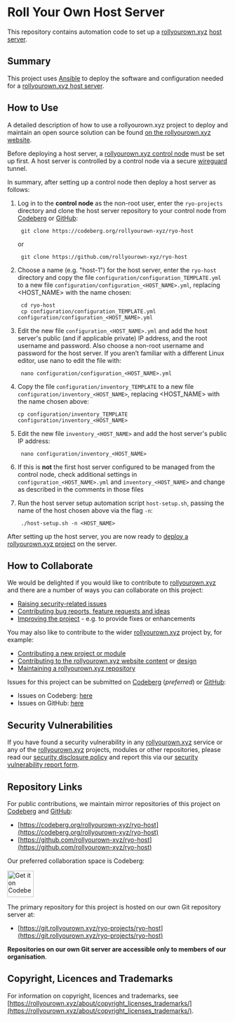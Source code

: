 <!--
SPDX-FileCopyrightText: 2022 Wilfred Nicoll <xyzroller@rollyourown.xyz>
SPDX-License-Identifier: CC-BY-SA-4.0
-->

# Roll Your Own Host Server

This repository contains automation code to set up a [rollyourown.xyz](https://rollyourown.xyz) [host server](https://rollyourown.xyz/rollyourown/how_to_use/host_server/).

## Summary

This project uses [Ansible](https://www.ansible.com/) to deploy the software and configuration needed for a [rollyourown.xyz host server](https://rollyourown.xyz/rollyourown/how_to_use/host_server/).

## How to Use

A detailed description of how to use a rollyourown.xyz project to deploy and maintain an open source solution can be found [on the rollyourown.xyz website](https://rollyourown.xyz/rollyourown/how_to_use/).

Before deploying a host server, a [rollyourown.xyz control node](https://rollyourown.xyz/rollyourown/how_to_use/control_node/) must be set up first. A host server is controlled by a control node via a secure [wireguard](https://www.wireguard.com/) tunnel.

In summary, after setting up a control node then deploy a host server as follows:

1. Log in to the **control node** as the non-root user, enter the `ryo-projects` directory and clone the host server repository to your control node from [Codeberg](https://codeberg.org) or [GitHub](https://github.com):

        git clone https://codeberg.org/rollyourown-xyz/ryo-host

    or

        git clone https://github.com/rollyourown-xyz/ryo-host

2. Choose a name (e.g. "host-1") for the host server, enter the `ryo-host` directory and copy the file `configuration/configuration_TEMPLATE.yml` to a new file `configuration/configuration_<HOST_NAME>.yml`, replacing <HOST_NAME> with the name chosen:

        cd ryo-host
        cp configuration/configuration_TEMPLATE.yml configuration/configuration_<HOST_NAME>.yml

3. Edit the new file `configuration_<HOST_NAME>.yml` and add the host server's public (and if applicable private) IP address, and the root username and password. Also choose a non-root username and password for the host server. If you aren’t familiar with a different Linux editor, use nano to edit the file with:

        nano configuration/configuration_<HOST_NAME>.yml

4. Copy the file `configuration/inventory_TEMPLATE` to a new file `configuration/inventory_<HOST_NAME>`, replacing <HOST_NAME> with the name chosen above:

       cp configuration/inventory_TEMPLATE configuration/inventory_<HOST_NAME>

5. Edit the new file `inventory_<HOST_NAME>` and add the host server's public IP address:

        nano configuration/inventory_<HOST_NAME>

6. If this is **not** the first host server configured to be managed from the control node, check additional settings in `configuration_<HOST_NAME>.yml` and `inventory_<HOST_NAME>` and change as described in the comments in those files

7. Run the host server setup automation script `host-setup.sh`, passing the name of the host chosen above via the flag `-n`:

        ./host-setup.sh -n <HOST_NAME>

After setting up the host server, you are now ready to [deploy a rollyourown.xyz project](/rollyourown/projects/how_to_deploy) on the server.

## How to Collaborate

We would be delighted if you would like to contribute to [rollyourown.xyz](https://rollyourown.xyz) and there are a number of ways you can collaborate on this project:

- [Raising security-related issues](https://rollyourown.xyz/collaborate/security_vulnerabilities/)
- [Contributing bug reports, feature requests and ideas](https://rollyourown.xyz/collaborate/bug_reports_feature_requests_ideas/)
- [Improving the project](https://rollyourown.xyz/collaborate/existing_projects_and_modules/) - e.g. to provide fixes or enhancements

You may also like to contribute to the wider [rollyourown.xyz](https://rollyourown.xyz/) project by, for example:

- [Contributing a new project or module](https://rollyourown.xyz/collaborate/new_projects_and_modules/)
- [Contributing to the rollyourown.xyz website content](https://rollyourown.xyz/collaborate/website_content/) or [design](https://rollyourown.xyz/collaborate/website_design/)
- [Maintaining a rollyourown.xyz repository](https://rollyourown.xyz/collaborate/working_with_git/what_is_git/#project-maintainer)

Issues for this project can be submitted on [Codeberg](https://codeberg.org/) (_preferred_) or [GitHub](https://github.com/):

- Issues on Codeberg: [here](https://codeberg.org/rollyourown-xyz/ryo-host>/issues)
- Issues on GitHub: [here](https://github.com/rollyourown-xyz/ryo-host/issues)

## Security Vulnerabilities

If you have found a security vulnerability in any [rollyourown.xyz](https://rollyourown.xyz/) service or any of the [rollyourown.xyz](https://rollyourown.xyz/) projects, modules or other repositories, please read our [security disclosure policy](https://rollyourown.xyz/collaborate/security_vulnerabilities/) and report this via our [security vulnerability report form](https://forms.rollyourown.xyz/security-vulnerability).

## Repository Links

For public contributions, we maintain mirror repositories of this project on [Codeberg](https://codeberg.org) and [GitHub](https://github.com):

- [https://codeberg.org/rollyourown-xyz/ryo-host](https://codeberg.org/rollyourown-xyz/ryo-host)
- [https://github.com/rollyourown-xyz/ryo-host](https://github.com/rollyourown-xyz/ryo-host)

Our preferred collaboration space is Codeberg:

<a href="https://codeberg.org/rollyourown-xyz/ryo-host"><img alt="Get it on Codeberg" src="https://get-it-on.codeberg.org/get-it-on-blue-on-white.png" height="60"></a>

The primary repository for this project is hosted on our own Git repository server at:

- [https://git.rollyourown.xyz/ryo-projects/ryo-host](https://git.rollyourown.xyz/ryo-projects/ryo-host)

**Repositories on our own Git server are accessible only to members of our organisation**.

## Copyright, Licences and Trademarks

For information on copyright, licences and trademarks, see [https://rollyourown.xyz/about/copyright_licenses_trademarks/](https://rollyourown.xyz/about/copyright_licenses_trademarks/).
